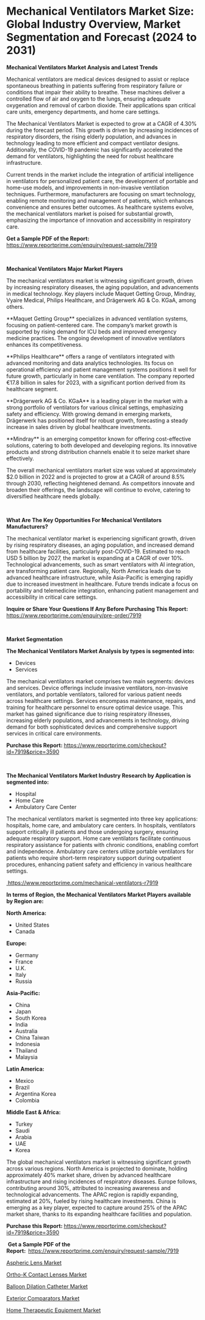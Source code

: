 <p><h1>Mechanical Ventilators Market Size: Global Industry Overview, Market Segmentation and Forecast (2024 to 2031)</h1></p><p><strong>Mechanical Ventilators Market Analysis and Latest Trends</strong></p>
<p><p>Mechanical ventilators are medical devices designed to assist or replace spontaneous breathing in patients suffering from respiratory failure or conditions that impair their ability to breathe. These machines deliver a controlled flow of air and oxygen to the lungs, ensuring adequate oxygenation and removal of carbon dioxide. Their applications span critical care units, emergency departments, and home care settings.</p><p>The Mechanical Ventilators Market is expected to grow at a CAGR of 4.30% during the forecast period. This growth is driven by increasing incidences of respiratory disorders, the rising elderly population, and advances in technology leading to more efficient and compact ventilator designs. Additionally, the COVID-19 pandemic has significantly accelerated the demand for ventilators, highlighting the need for robust healthcare infrastructure.</p><p>Current trends in the market include the integration of artificial intelligence in ventilators for personalized patient care, the development of portable and home-use models, and improvements in non-invasive ventilation techniques. Furthermore, manufacturers are focusing on smart technology, enabling remote monitoring and management of patients, which enhances convenience and ensures better outcomes. As healthcare systems evolve, the mechanical ventilators market is poised for substantial growth, emphasizing the importance of innovation and accessibility in respiratory care.</p></p>
<p><strong>Get a Sample PDF of the Report:&nbsp;</strong> <a href="https://www.reportprime.com/enquiry/request-sample/7919">https://www.reportprime.com/enquiry/request-sample/7919</a></p>
<p>&nbsp;</p>
<p><strong>Mechanical Ventilators Major Market Players</strong></p>
<p><p>The mechanical ventilators market is witnessing significant growth, driven by increasing respiratory diseases, the aging population, and advancements in medical technology. Key players include Maquet Getting Group, Mindray, Vyaire Medical, Philips Healthcare, and Drägerwerk AG & Co. KGaA, among others.</p><p>**Maquet Getting Group** specializes in advanced ventilation systems, focusing on patient-centered care. The company’s market growth is supported by rising demand for ICU beds and improved emergency medicine practices. The ongoing development of innovative ventilators enhances its competitiveness.</p><p>**Philips Healthcare** offers a range of ventilators integrated with advanced monitoring and data analytics technologies. Its focus on operational efficiency and patient management systems positions it well for future growth, particularly in home care ventilation. The company reported €17.8 billion in sales for 2023, with a significant portion derived from its healthcare segment.</p><p>**Drägerwerk AG & Co. KGaA** is a leading player in the market with a strong portfolio of ventilators for various clinical settings, emphasizing safety and efficiency. With growing demand in emerging markets, Drägerwerk has positioned itself for robust growth, forecasting a steady increase in sales driven by global healthcare investments.</p><p>**Mindray** is an emerging competitor known for offering cost-effective solutions, catering to both developed and developing regions. Its innovative products and strong distribution channels enable it to seize market share effectively. </p><p>The overall mechanical ventilators market size was valued at approximately $2.0 billion in 2022 and is projected to grow at a CAGR of around 8.5% through 2030, reflecting heightened demand. As competitors innovate and broaden their offerings, the landscape will continue to evolve, catering to diversified healthcare needs globally.</p></p>
<p>&nbsp;</p>
<p><strong>What Are The Key Opportunities For Mechanical Ventilators Manufacturers?</strong></p>
<p><p>The mechanical ventilator market is experiencing significant growth, driven by rising respiratory diseases, an aging population, and increased demand from healthcare facilities, particularly post-COVID-19. Estimated to reach USD 5 billion by 2027, the market is expanding at a CAGR of over 10%. Technological advancements, such as smart ventilators with AI integration, are transforming patient care. Regionally, North America leads due to advanced healthcare infrastructure, while Asia-Pacific is emerging rapidly due to increased investment in healthcare. Future trends indicate a focus on portability and telemedicine integration, enhancing patient management and accessibility in critical care settings.</p></p>
<p><strong>Inquire or Share Your Questions If Any Before Purchasing This Report:</strong> <a href="https://www.reportprime.com/enquiry/pre-order/7919">https://www.reportprime.com/enquiry/pre-order/7919</a></p>
<p>&nbsp;</p>
<p><strong>Market Segmentation</strong></p>
<p><strong>The Mechanical Ventilators Market Analysis by types is segmented into:</strong></p>
<p><ul><li>Devices</li><li>Services</li></ul></p>
<p><p>The mechanical ventilators market comprises two main segments: devices and services. Device offerings include invasive ventilators, non-invasive ventilators, and portable ventilators, tailored for various patient needs across healthcare settings. Services encompass maintenance, repairs, and training for healthcare personnel to ensure optimal device usage. This market has gained significance due to rising respiratory illnesses, increasing elderly populations, and advancements in technology, driving demand for both sophisticated devices and comprehensive support services in critical care environments.</p></p>
<p><strong>Purchase this Report:&nbsp;</strong><a href="https://www.reportprime.com/checkout?id=7919&price=3590">https://www.reportprime.com/checkout?id=7919&price=3590</a></p>
<p>&nbsp;</p>
<p><strong>The Mechanical Ventilators Market Industry Research by Application is segmented into:</strong></p>
<p><ul><li>Hospital</li><li>Home Care</li><li>Ambulatory Care Center</li></ul></p>
<p><p>The mechanical ventilators market is segmented into three key applications: hospitals, home care, and ambulatory care centers. In hospitals, ventilators support critically ill patients and those undergoing surgery, ensuring adequate respiratory support. Home care ventilators facilitate continuous respiratory assistance for patients with chronic conditions, enabling comfort and independence. Ambulatory care centers utilize portable ventilators for patients who require short-term respiratory support during outpatient procedures, enhancing patient safety and efficiency in various healthcare settings.</p></p>
<p><a href="https://www.reportprime.com/mechanical-ventilators-r7919">&nbsp;https://www.reportprime.com/mechanical-ventilators-r7919</a></p>
<p><strong>In terms of Region, the Mechanical Ventilators Market Players available by Region are:</strong></p>
<p>
    <p> <strong> North America: </strong>
        <ul>
            <li>United States</li>
            <li>Canada</li>
        </ul>
        </p> 
    <p> <strong> Europe: </strong>
        <ul>
            <li>Germany</li>
            <li>France</li>
            <li>U.K.</li>
            <li>Italy</li>
            <li>Russia</li>
        </ul>
        </p> 
    <p> <strong> Asia-Pacific: </strong>
        <ul>
            <li>China</li>
            <li>Japan</li>
            <li>South Korea</li>
            <li>India</li>
            <li>Australia</li>
            <li>China Taiwan</li>
            <li>Indonesia</li>
            <li>Thailand</li>
            <li>Malaysia</li>
        </ul>
        </p> 
    <p> <strong> Latin America: </strong>
        <ul>
            <li>Mexico</li>
            <li>Brazil</li>
            <li>Argentina Korea</li>
            <li>Colombia</li>
        </ul>
        </p> 
    <p> <strong> Middle East & Africa: </strong>
        <ul>
            <li>Turkey</li>
            <li>Saudi</li>
            <li>Arabia</li>
            <li>UAE</li>
            <li>Korea</li>
        </ul>
    </p>
    </p>
<p><p>The global mechanical ventilators market is witnessing significant growth across various regions. North America is projected to dominate, holding approximately 40% market share, driven by advanced healthcare infrastructure and rising incidences of respiratory diseases. Europe follows, contributing around 30%, attributed to increasing awareness and technological advancements. The APAC region is rapidly expanding, estimated at 20%, fueled by rising healthcare investments. China is emerging as a key player, expected to capture around 25% of the APAC market share, thanks to its expanding healthcare facilities and population.</p></p>
<p><strong>Purchase this Report: </strong><a href="https://www.reportprime.com/checkout?id=7919&price=3590">https://www.reportprime.com/checkout?id=7919&price=3590</a></p>
<p>&nbsp;<strong>Get a Sample PDF of the Report:&nbsp;&nbsp;</strong><a href="https://www.reportprime.com/enquiry/request-sample/7919">https://www.reportprime.com/enquiry/request-sample/7919</a></p>
<p><strong></strong></p>
<p><p><a href="https://www.linkedin.com/pulse/how-aspheric-lens-market-evolved-key-trends-regional-pndje?trackingId=PHYVHH9aSY2gxq9UBlnSzw%3D%3D">Aspheric Lens Market</a></p><p><a href="https://medium.com/@paullawrence644/how-will-the-ortho-k-contact-lenses-market-evolve-market-growth-analysis-for-the-year-2024-2031-5daeb5e858dc">Ortho-K Contact Lenses Market</a></p><p><a href="https://github.com/globismark/Market-Research-Report-List-5/blob/main/balloon-dilation-catheter-market.md">Balloon Dilation Catheter Market</a></p><p><a href="https://issuu.com/reportprime-2/docs/exterior-comparators-market-size-20_2c1f84e224b784">Exterior Comparators Market</a></p><p><a href="https://medium.com/@rasaunharrison331/insights-into-home-therapeutic-equipment-market-share-and-competitive-landscape-for-period-from-fa2221d59620">Home Therapeutic Equipment Market</a></p></p>
